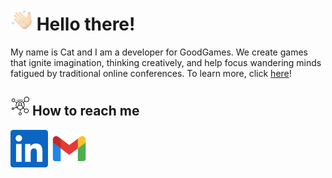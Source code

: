# ![Hello](/icons/icons8-waving-35.png) Hello there!

My name is Cat and I am a developer for GoodGames. We create games that ignite imagination, thinking creatively, and help focus wandering minds fatigued by traditional online conferences. To learn more, click [here](https://gg.goodfocus.net/)!

## ![Social](/icons/icons8-social-network-30.png) How to reach me
[![LinkedIn](/icons/linkedin.svg)](https://www.linkedin.com/in/catdelgado9/)
[![Email](/icons/icons8-gmail.svg)](mailto:cat@goodfocus.net)

<!--- - 🌱 I’m currently learning ...
- 💞️ I’m looking to collaborate on ... --->

<!---
ggCatDeglado/ggCatDeglado is a ✨ special ✨ repository because its `README.md` (this file) appears on your GitHub profile.
You can click the Preview link to take a look at your changes.
--->
